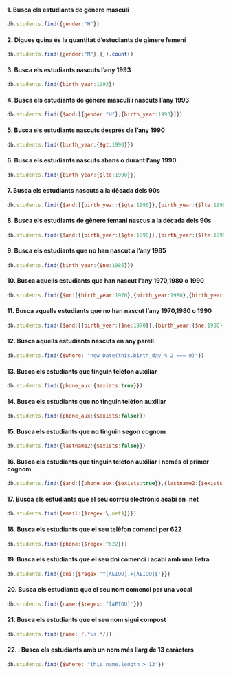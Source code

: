 #### 1. Busca els estudiants de gènere masculí
```js
db.students.find({gender:"H"})
```

#### 2. Digues quina és la quantitat d’estudiants de gènere femení
```js
db.students.find({gender:"M"},{}).count()
```

#### 3. Busca els estudiants nascuts l’any 1993
```js
db.students.find({birth_year:1993})
```

#### 4. Busca els estudiants de gènere masculí i nascuts l’any 1993
```js
db.students.find({$and:[{gender:"H"},{birth_year:1993}]})
```

#### 5. Busca els estudiants nascuts després de l’any 1990
```js
db.students.find({birth_year:{$gt:1990}})
```

#### 6. Busca els estudiants nascuts abans o durant l’any 1990
```js
db.students.find({birth_year:{$lte:1990}})
```

#### 7. Busca els estudiants nascuts a la dècada dels 90s
```js
db.students.find({$and:[{birth_year:{$gte:1990}},{birth_year:{$lte:1999}}]})
```

#### 8. Busca els estudiants de gènere femani nascus a la dècada dels 90s
```js
db.students.find({$and:[{birth_year:{$gte:1990}},{birth_year:{$lte:1999}},{gender:"M"}]})
```

#### 9. Busca els estudiants que no han nascut a l’any 1985
```js
db.students.find({birth_year:{$ne:1985}})
```

#### 10. Busca aquells estudiants que han nascut l’any 1970,1980 o 1990
```js
db.students.find({$or:[{birth_year:1970},{birth_year:1980},{birth_year:1990}]})
```

#### 11. Busca aquells estudiants que no han nascut l’any 1970,1980 o 1990
```js
db.students.find({$and:[{birth_year:{$ne:1970}},{birth_year:{$ne:1980}},{birth_year:{$ne:1990}}]})
```

#### 12. Busca aquells estudiants nascuts en any parell.
```js
db.students.find({$where: "new Date(this.birth_day % 2 === 0)"})
```

#### 13. Busca els estudiants que tinguin telèfon auxiliar
```js
db.students.find({phone_aux:{$exists:true}})
```

#### 14. Busca els estudiants que no tinguin telèfon auxiliar
```js
db.students.find({phone_aux:{$exists:false}})
```

#### 15. Busca els estudiants que no tinguin segon cognom
```js
db.students.find({lastname2:{$exists:false}})
```

#### 16. Busca els estudiants que tinguin telèfon auxiliar i només el primer cognom
```js
db.students.find({$and:[{phone_aux:{$exists:true}},{lastname2:{$exists:false}}]})
```

#### 17. Busca els estudiants que el seu correu electrònic acabi en .net
```js
db.students.find({email:{$regex:\.net$}}})
```

#### 18. Busca els estudiants que el seu telèfon comenci per 622
```js
db.students.find({phone:{$regex:^622}})
```

#### 19. Busca els estudiants que el seu dni comenci i acabi amb una lletra
```js
db.students.find({dni:{$regex:'^[AEIOU].+[AEIOU]$'}})
```

#### 20. Busca els estudiants que el seu nom comenci per una vocal
```js
db.students.find({name:{$regex:'^[AEIOU]'}})
```

#### 21. Busca els estudiants que el seu nom sigui compost
```js
db.students.find({name: /.*\s.*/})
```

#### 22. . Busca els estudiants amb un nom més llarg de 13 caràcters
```js
db.students.find({$where: "this.name.length > 13"})
```
